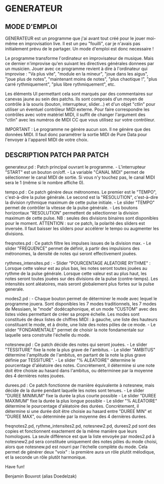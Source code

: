 # GENERATEUR

## MODE D'EMPLOI

GENERATEUR est un programme que j'ai avant tout créé pour le jouer moi-même en improvisation live. Il est un peu "fouilli", car je n'avais pas initialement prévu de le partager. Un mode d'emploi est donc necessaire !

Le programme transforme l'ordinateur en improvisateur de musique. Mais ce dernier n'improvise qu'en suivant les directives générales donnees par un musicien. Jouer avec ce programme revient à dire à l'ordinateur qui improvise : "Va plus vite", "module en la mineur", "joue dans les aigus", "joue plus de notes", "maintenant moins de notes", "plus chaotique !", "plus carré rythmiquement", "plus libre rythmiquement", etc. 

Les éléments UI permettant cela sont marqués par des commentaires sur canevas jaune au sein des patchs. Ils sont composés d'un moyen de contrôle à la souris (bouton, interrupteur, slider...) et d'un objet "ctlin" pour utiliser un éventuel contrôleur MIDI externe. Pour faire correspondre les contrôles avec votre matériel MIDI, il suffit de changer l'argument des "ctlin" avec les numéros de MIDI CC que vous utilisez sur votre contrôleur. 

IMPORTANT : 
Le programme ne génère aucun son. Il ne génère que des données MIDI. Il faut donc paramétrer la sortie MIDI de Pure Data pour l'envoyer à l'appareil MIDI de votre choix.


## DESCRIPTION PATCH PAR PATCH


generateur.pd : Patch principal ouvrant le programme.
     - L'interrupteur "START" est un bouton on/off. 
     - La variable "CANAL MIDI" permet de sélectionner le canal MIDI de sortie. Si vous n'y touchez pas, le canal MIDI sera le 1 (même si le nombre affiche 0).


tempo.pd : Ce patch génère deux métronomes. Le premier est le "TEMPO", c'est-à-dire la pulse générale. Le second est la "RESOLUTION", c'est-à-dire la division rythmique maximum de cette pulse initiale. 
     - Le slider "TEMPO" permet de contrôler la vitesse de la pulse générale. 
     - Les boutons horizontaux "RESOLUTION" permettent de sélectionner la division maximum de cette pulse. NB : seules des divisions binaires sont disponibles pour le moment.
     ATTENTION : sur ce patch, la polarité des sliders est inversée. Il faut baisser les sliders pour accélérer le tempo ou augmenter les divisions.


freqnotes.pd : Ce patch filtre les impulses issues de la division max. 
     - Le slider "FREQUENCE" permet de définir, à partir des impulsions des métronomes, la densité de notes qui seront effectivement jouées.


rythmes_intensites.pd : 
     - Slider "POURCENTAGE ALEATOIRE RYTHME" : Lorsque cette valeur est au plus bas, les notes seront toutes jouées au rythme de la pulse générale. Lorsque cette valeur est au plus haut, les notes seront toutes jouées sur des divisions de la pulse (contre-temps). Les intensités sont aléatoires, mais seront globalement plus fortes sur la pulse generale.


modes2.pd :
     - Chaque bouton permet de déterminer le mode avec lequel le programme jouera. Sont disponibles les 7 modes traditionnels, les 7 modes de Messiaen, le "mode" dodécaphonique, et un mode "CUSTOM" avec des listes vides permettant de créer sa propre échelle. Les modes sont constitués de deux listes de chiffres MIDI : à gauche, une liste des hauteurs constituant le mode, et à droite, une liste des notes pôles de ce mode.
     - Le slider "FONDAMENTALE" permet de choisir la note fondamentale sur laquelle sera construite l'échelle du mode. 


notesnew.pd : Ce patch décide des notes qui seront jouées. 
     - Le slider "TESSITURE" fixe la note la plus grave de l'ambitus.
     - Le slider "AMBITUS" détermine l'amplitude de l'ambitus, en partant de la note la plus grave définie par TESSITURE".
     - Le slider "% ALEATOIRE" détermine le pourcentage d'aléatoire des notes. Concrètement, il détermine si une note doit être choisie au hasard dans l'ambitus, ou déterminee par la moyenne des 4 dernières notes jouées. 


durees.pd : Ce patch fonctionne de manière équivalente à notesnew, mais décide de la durée pendant laquelle les notes sont tenues.
     - Le slider "DUREE MINIMUM" fixe la durée la plus courte possible
     - Le slider "DUREE MAXIMUM" fixe la durée la plus longue possible
     - Le slider "% ALEATOIRE" détermine le pourcentage d'aléatoire des durées. Concrètement, il détermine si une durée doit être choisie au hasard entre "DUREE MIN" et "DUREE MAX", ou déterminée par la moyenne des 4 dernières durées. 


freqnotes2.pd, rythme_intensites2.pd, notesnew2.pd, durees2.pd sont des copies et fonctionnent exactement de la même manière que leurs homologues. La seule différence est que la liste envoyée par modes2.pd à notesnew2.pd sera constituée uniquement des notes pôles du mode choisi, alors que notesnew.pd est nourri par l'échelle complète du mode. Cela permet de générer deux "voix" : la première aura un rôle plutôt mélodique, et la seconde un rôle plutôt harmonique. 


Have fun!

Benjamin Bouvrot (alias Doedelzak)
